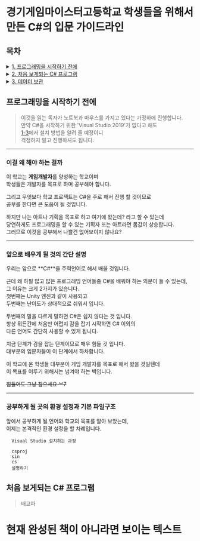# 경기게임마이스터고등학교 학생들을 위해서 만든 C#의 입문 가이드라인

## 목차

<details>

<summary><a href="#프로그래밍을-시작하기-전에"> 1. 프로그래밍을 시작하기 전에 </a></summary>
<br>

- [1-1 이걸 왜 해야 하는 걸까](#이걸-왜-해야-하는-걸까)
- [1-2 앞으로 배우게 될 것의 간단 설명](#앞으로-배우게-될-것의-간단-설명)
- [1-3 공부하게 될 곳의 환경 설정과 기본 파일구조](#공부하게-될-곳의-환경-설정과-기본-파일구조)
  
</details>
<details>

<summary><a href="#처음-보게되는-C#-프로그램"> 2. 처음 보게되는 C# 프로그램 </a></summary>
<br>

- [2-1 Hello World!](#Hello-World!)
- [2-2 프로그램 뜯기](#프로그램-뜯기)
  
</details>
<details>

<summary><a href="#데이터-보관"> 3. 데이터 보관 </a></summary>
<br>

- [추가 예정](#추가_예정)
  
</details>

## 프로그래밍을 시작하기 전에

> 이것을 읽는 독자가 노트북과 마우스를 가지고 있다는 가정하에 진행합니다.  
> 만약 C#을 시작하기 위한 'Visual Studio 2019'가 없다고 해도  
> [1-3](#'C#'의_기본_파일구조와_환경_설정)에서 설치 방법을 알려 줄 예정이니  
> 걱정하지 말고 진행하셔도 됩니다.  

- - -
### 이걸 왜 해야 하는 걸까

이 학교는 **게임개발자**를 양성하는 학교이며  
학생들은 개발자를 목표로 하며 공부해야 합니다.  

그리고 무엇보다 학교 프로젝트는 C#을 주로 해서 진행 할 것이므로  
공부를 한다면 큰 도움이 될 것입니다.

하지만 나는 아트나 기획을 목표로 하고 여기에 왔는데? 라고 할 수 있는데  
당연하게도 프로그래밍을 할 수 있는 기획자 또는 아트라면 몸값이 상승합니다.  
그러므로 이것을 공부해서 나쁠건 없어보이지 않나요?

- - -
### 앞으로 배우게 될 것의 간단 설명

우리는 앞으로 **C#**을 주력언어로 해서 배울 것입니다.  

근데 왜 하필 많고 많은 프로그래밍 언어들중 C#을 배워야 하는 의문이 들 수 있는데,  
그 이유는 크게 2가지가 있습니다.  
첫번째는 Unity 엔진과 같이 사용되고  
두번째는 난이도가 상대적으로 쉬워서 입니다.  
 
두번째의 말을 다르게 말하면 C#은 쉽지 않다는 것 입니다.  
항상 뭐든간에 처음만 어렵지 감을 잡기 시작하면 C# 이외의  
다른 언어도 간단히 사용할 수 있게 됩니다.  

지금 단계가 감을 잡는 단계이므로 매우 힘들 것 입니다.  
대부분의 입문자들이 이 단계에서 하차합니다.  

이 학교에 온 학생들 대부분이 게임 개발자를 목표로 해서 왔을 것일텐데  
이 목표를 이루기 위해서는 넘겨야 하는 벽입니다.

~~힘들어도 그냥 참으세요 ^^7~~

- - -
### 공부하게 될 곳의 환경 설정과 기본 파일구조

앞에서 공부하게 될 언어와 학교의 목표를 알아 보았는데,  
이제는 본격적인 환경 설정을 할 차례입니다.  

```
  Visual Studio 설치하는 과정
```

```
  csproj
  sin
  cs
  설명하기
```

## 처음 보게되는 C# 프로그램

> 배고파





# 현재 완성된 책이 아니라면 보이는 텍스트
